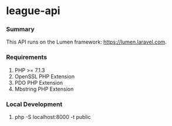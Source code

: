 league-api
==========

### Summary

This API runs on the Lumen framework: https://lumen.laravel.com.

### Requirements

1. PHP >= 7.1.3
1. OpenSSL PHP Extension
1. PDO PHP Extension
1. Mbstring PHP Extension

### Local Development

1. php -S localhost:8000 -t public
